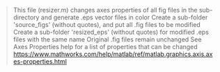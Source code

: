 > This file (resizer.m) changes axes properties of all fig files in the sub-directory and generate .eps vector files in color
> Create a sub-folder 'source_figs' (without quotes), and put all .fig files to be modified
> Create a sub-folder 'resized_eps' (without quotes) for modified .eps files with the same name
> Original .fig files remain unchanged
> See Axes Properties help for a list of properties that can be changed
https://www.mathworks.com/help/matlab/ref/matlab.graphics.axis.axes-properties.html
